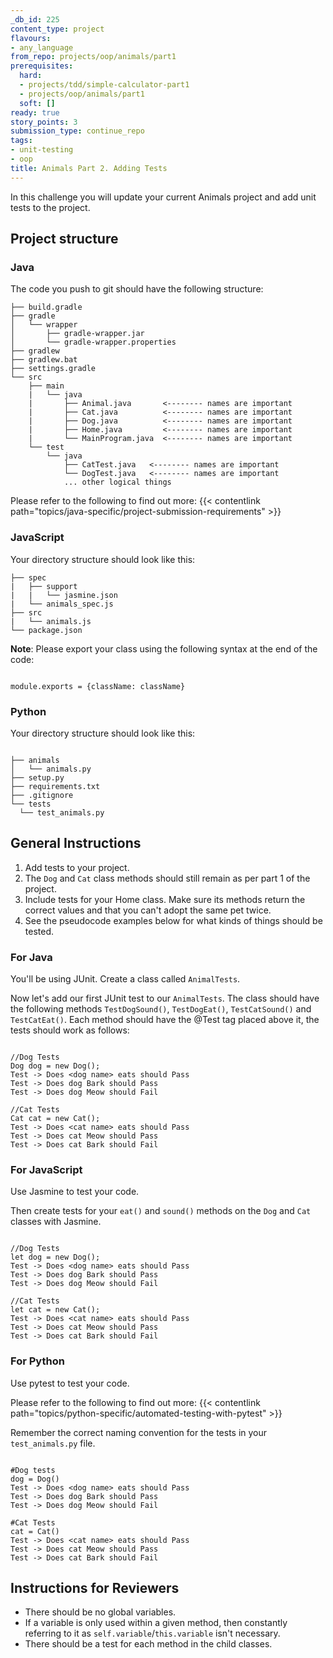 ```yaml
---
_db_id: 225
content_type: project
flavours:
- any_language
from_repo: projects/oop/animals/part1
prerequisites:
  hard:
  - projects/tdd/simple-calculator-part1
  - projects/oop/animals/part1
  soft: []
ready: true
story_points: 3
submission_type: continue_repo
tags:
- unit-testing
- oop
title: Animals Part 2. Adding Tests
---
```


In this challenge you will update your current Animals project and add unit tests to the project.

## Project structure

### Java

The code you push to git should have the following structure:

```
├── build.gradle
├── gradle
│   └── wrapper
│       ├── gradle-wrapper.jar
│       └── gradle-wrapper.properties
├── gradlew
├── gradlew.bat
├── settings.gradle
└── src
    ├── main
    |   └── java
    |       ├── Animal.java       <-------- names are important
    |       ├── Cat.java          <-------- names are important
    |       ├── Dog.java          <-------- names are important
    |       ├── Home.java         <-------- names are important
    |       └── MainProgram.java  <-------- names are important
    └── test
        └── java
            ├── CatTest.java   <-------- names are important
            └── DogTest.java   <-------- names are important
            ... other logical things
```

Please refer to the following to find out more: {{< contentlink path="topics/java-specific/project-submission-requirements" >}}

### JavaScript

Your directory structure should look like this:

```
├── spec
|   ├── support
|   |   └── jasmine.json
|   └── animals_spec.js
├── src
|   └── animals.js
└── package.json
```

**Note**: Please export your class using the following syntax at the end of the code:

```

module.exports = {className: className}

```

### Python

Your directory structure should look like this:

```

├── animals
│   └── animals.py
├── setup.py
├── requirements.txt
├── .gitignore
└── tests
  └── test_animals.py

```

## General Instructions

1. Add tests to your project.
2. The `Dog` and `Cat` class methods should still remain as per part 1 of the project.
3. Include tests for your Home class. Make sure its methods return the correct values and that you can't adopt the same pet twice.
4. See the pseudocode examples below for what kinds of things should be tested.

### For Java

You'll be using JUnit.
Create a class called `AnimalTests`.

Now let's add our first JUnit test to our `AnimalTests`. The class should have the following methods `TestDogSound()`, `TestDogEat()`, `TestCatSound()` and `TestCatEat()`. Each method should have the @Test tag placed above it, the tests should work as follows:

```

//Dog Tests
Dog dog = new Dog();
Test -> Does <dog name> eats should Pass
Test -> Does dog Bark should Pass
Test -> Does dog Meow should Fail

//Cat Tests
Cat cat = new Cat();
Test -> Does <cat name> eats should Pass
Test -> Does cat Meow should Pass
Test -> Does cat Bark should Fail

```

### For JavaScript

Use Jasmine to test your code.

Then create tests for your `eat()` and `sound()` methods on the `Dog` and `Cat` classes with Jasmine.

```

//Dog Tests
let dog = new Dog();
Test -> Does <dog name> eats should Pass
Test -> Does dog Bark should Pass
Test -> Does dog Meow should Fail

//Cat Tests
let cat = new Cat();
Test -> Does <cat name> eats should Pass
Test -> Does cat Meow should Pass
Test -> Does cat Bark should Fail

```

### For Python

Use pytest to test your code.

Please refer to the following to find out more: {{< contentlink path="topics/python-specific/automated-testing-with-pytest" >}}

Remember the correct naming convention for the tests in your `test_animals.py` file.

```

#Dog tests
dog = Dog()
Test -> Does <dog name> eats should Pass
Test -> Does dog Bark should Pass
Test -> Does dog Meow should Fail

#Cat Tests
cat = Cat()
Test -> Does <cat name> eats should Pass
Test -> Does cat Meow should Pass
Test -> Does cat Bark should Fail

```

## Instructions for Reviewers

- There should be no global variables.
- If a variable is only used within a given method, then constantly referring to it as `self.variable`/`this.variable` isn't necessary.
- There should be a test for each method in the child classes.